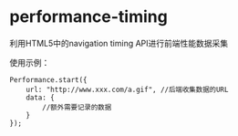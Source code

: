 # performance-timing

利用HTML5中的navigation timing API进行前端性能数据采集

使用示例：

    Performance.start({
        url: "http://www.xxx.com/a.gif", //后端收集数据的URL
        data: {
            //额外需要记录的数据
        }
    });
